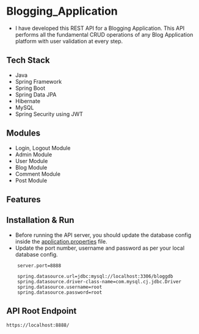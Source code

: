 # Blogging_Application

* I have developed this REST API for a Blogging Application. This API performs all the fundamental CRUD operations of any Blog Application platform with user validation at every step.

## Tech Stack

* Java
* Spring Framework
* Spring Boot
* Spring Data JPA
* Hibernate
* MySQL
* Spring Security using JWT

## Modules

* Login, Logout Module
* Admin Module
* User Module
* Blog Module
* Comment Module
* Post Module

## Features

## Installation & Run

* Before running the API server, you should update the database config inside the [application.properties](https://github.com/Lalitsingh28/Blogging_Application/tree/main/BloggingAppBackend/src/main/resources) file. 
* Update the port number, username and password as per your local database config.

```
    server.port=8888

    spring.datasource.url=jdbc:mysql://localhost:3306/bloggdb
    spring.datasource.driver-class-name=com.mysql.cj.jdbc.Driver
    spring.datasource.username=root
    spring.datasource.password=root

```

## API Root Endpoint

`https://localhost:8888/`

